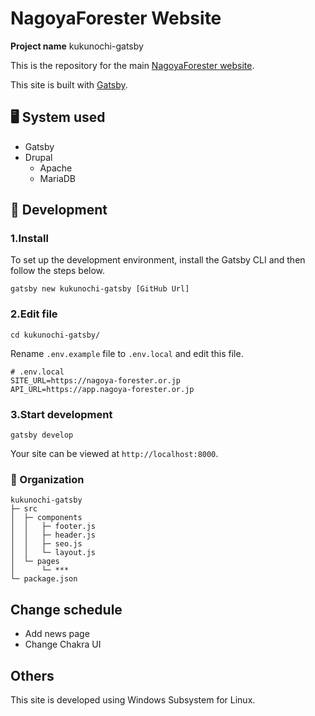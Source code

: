 # **NagoyaForester Website**
**Project name** kukunochi-gatsby

This is the repository for the main [NagoyaForester website](https://nagoya-forester.or.jp).

This site is built with [Gatsby](https://gatsbyjs.org).

## 🖥️ System used
- Gatsby
- Drupal
  - Apache
  - MariaDB

## 🔰 Development
### 1.Install
To set up the development environment, install the Gatsby CLI and then follow the steps below.
```shell
gatsby new kukunochi-gatsby [GitHub Url]
```
### 2.Edit file
```shell
cd kukunochi-gatsby/
```
Rename `.env.example` file to `.env.local` and edit this file.
```shell
# .env.local
SITE_URL=https://nagoya-forester.or.jp
API_URL=https://app.nagoya-forester.or.jp
```
### 3.Start development
```shell
gatsby develop
```
Your site can be viewed at `http://localhost:8000`.

### 🧐 Organization
```text
kukunochi-gatsby
├─ src
│  ├─ components
│  │   ├─ footer.js
│  │   ├─ header.js
│  │   ├─ seo.js
│  │   └─ layout.js
│  └─ pages
│      └─ ***
└─ package.json
```
## Change schedule
- Add news page
- Change Chakra UI
## Others
This site is developed using Windows Subsystem for Linux.
